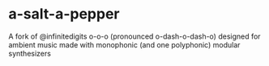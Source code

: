 # a-salt-a-pepper
A fork of @infinitedigits o-o-o (pronounced o-dash-o-dash-o) designed for ambient music made with monophonic (and one polyphonic) modular synthesizers

